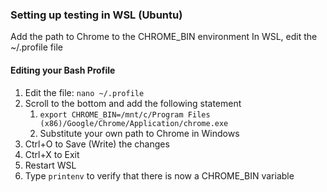 ### Setting up testing in WSL (Ubuntu)
Add the path to Chrome to the CHROME_BIN environment
In WSL, edit the ~/.profile file

#### Editing your Bash Profile
1. Edit the file: `nano ~/.profile`
2. Scroll to the bottom and add the following statement
   1. `export CHROME_BIN=/mnt/c/Program Files (x86)/Google/Chrome/Application/chrome.exe`
   2. Substitute your own path to Chrome in Windows
3. Ctrl+O to Save (Write) the changes
4. Ctrl+X to Exit
5. Restart WSL
6. Type `printenv` to verify that there is now a CHROME_BIN variable

